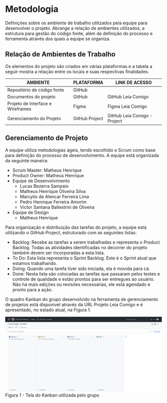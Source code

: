 
# Metodologia

Definições sobre os ambiente de trabalho utilizados pela  equipe para desenvolver o projeto. Abrange a relação de ambientes utilizados, a estrutura para gestão do código fonte, além da definição do processo e ferramenta através dos quais a equipe se organiza.

## Relação de Ambientes de Trabalho
Os elementos do projeto são criados em várias plataformas e a tabela a seguir mostra a relação entre os locais e suas respectivas finalidades.

|AMBIENTE| PLATAFORMA | LINK DE ACESSO |
|--------------------|------------------------------------|----------------------------------------|
|Repositório de código fonte |GitHub |  |
|Documentos do projeto |GitHub |GitHub Leia Comigo |
|Projeto de Interface e Wireframes |Figma |Figma Leia Comigo |
|Gerenciamento do Projeto |GitHub Project |GitHub Leia Comigo - Project |

## Gerenciamento de Projeto

A equipe utiliza metodologias ágeis, tendo escolhido o Scrum como base para definição do processo de desenvolvimento.
A equipe está organizada da seguinte maneira:

* Scrum Master: Matheus Henrique
* Product Owner: Matheus Henrique
* Equipe de Desenvolvimento
    * Lucas Bezerra Sampaio
    * Matheus Henrique Oliveira Silva
    * Marcylio de Alencar Ferreira Lima
    * Pedro Henrique Ferreira Amorim
  * Victor Santana Ballestrini de Oliveira
* Equipe de Design
  * Matheus Henrique

Para organização e distribuição das tarefas do projeto, a equipe está utilizando o GitHub Project, estruturado com as seguintes listas: 

* Backlog: Recebe as tarefas a serem trabalhadas e representa o Product Backlog. Todas as atividades identificadas no decorrer do projeto também devem ser incorporadas a esta lista.
* To Do: Esta lista representa o Sprint Backlog. Este é o Sprint atual que estamos trabalhando.
* Doing: Quando uma tarefa tiver sido iniciada, ela é movida para cá.
* Done: Nesta lista são colocadas as tarefas que passaram pelos testes e controle de qualidade e estão prontos para ser entregues ao usuário. Não há mais edições ou revisões necessárias, ele está agendado e pronto para a ação.

O quadro Kanban do grupo desenvolvido na ferramenta de gerenciamento de projetos está disponível através da URL Projeto Leia Comigo e é apresentado, no estado atual, na Figura 1. 

![Tela do Kanban utilizada pelo grupo](/docs//img/QuadroKanban.png)
Figura 1 - Tela do Kanban utilizada pelo grupo